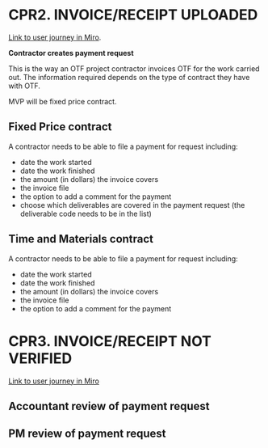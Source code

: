 # CPR2. INVOICE/RECEIPT UPLOADED
[Link to user journey in Miro](https://miro.com/app/board/o9J_lf6zp10=/?moveToWidget=3074457355445222454&cot=14).

**Contractor creates payment request**

This is the way an OTF project contractor invoices OTF for the work carried out. The information required depends on the type of contract they have with OTF.

MVP will be fixed price contract.

## Fixed Price contract
A contractor needs to be able to file a payment for request including:
- date the work started
- date the work finished
- the amount (in dollars) the invoice covers 
- the invoice file
- the option to add a comment for the payment
- choose which deliverables are covered in the payment request (the deliverable code needs to be in the list) 


## Time and Materials contract
A contractor needs to be able to file a payment for request including:
- date the work started
- date the work finished
- the amount (in dollars) the invoice covers 
- the invoice file
- the option to add a comment for the payment

# CPR3. INVOICE/RECEIPT NOT VERIFIED
[Link to user journey in Miro](https://miro.com/app/board/o9J_lf6zp10=/?moveToWidget=3074457355445222455&cot=14)

## Accountant review of payment request

## PM review of payment request
